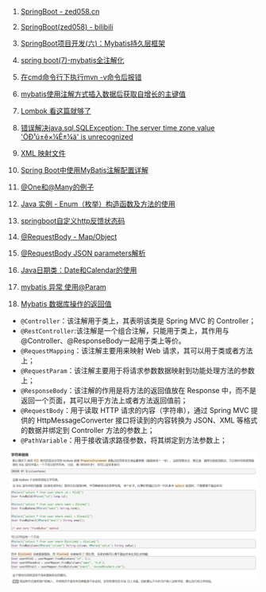 1. [SpringBoot - zed058.cn](https://zed058.cn/code/dev/springboot-00%E8%AF%BE%E5%89%8D%E5%87%86%E5%A4%87.html)
2. [SpringBoot(zed058) - bilibili](https://www.bilibili.com/video/av39775932?zw)
3. [SpringBoot项目开发(六)：Mybatis持久层框架](https://blog.csdn.net/zhuyu19911016520/article/details/81190948)
4. [spring boot(7)-mybatis全注解化](https://blog.csdn.net/wangb_java/article/details/72974473)
5. [在cmd命令行下执行mvn -v命令后报错](https://www.jianshu.com/p/926b1c34e7a5)
6. [mybatis使用注解方式插入数据后获取自增长的主键值](https://blog.csdn.net/Agly_Clarlie/article/details/78195677)
7. [Lombok 看这篇就够了](https://zhuanlan.zhihu.com/p/32779910)
8. [错误解决java.sql.SQLException: The server time zone value 'ÖÐ¹ú±ê×¼Ê±¼ä' is unrecognized](https://blog.csdn.net/qq_39098813/article/details/81138648)
9. [XML 映射文件](https://mybatis.org/mybatis-3/zh/sqlmap-xml.html)
10. [Spring Boot中使用MyBatis注解配置详解](http://blog.didispace.com/mybatisinfo/)
11. [@One和@Many的例子](https://blog.csdn.net/wfq784967698/article/details/78786001)

12. [Java 实例 - Enum（枚举）构造函数及方法的使用](https://www.runoob.com/java/method-enum1.html)
13. [springboot自定义http反馈状态码](https://www.cnblogs.com/fnlingnzb-learner/p/10685651.html)
14. [@RequestBody - Map/Object](https://www.jianshu.com/p/4981911d5e15)
15. [@RequestBody JSON parameters解析](https://www.runoob.com/w3cnote/fastjson-intro.html)
16. [Java日期类：Date和Calendar的使用](https://www.cnblogs.com/buwuliao/p/9810338.html)
17. [mybatis 异常 使用@Param](https://blog.csdn.net/jeffleo/article/details/55803548)
18. [Mybatis 数据库操作的返回值](https://blog.csdn.net/gaojinshan/article/details/24308313)

- `@Controller`：该注解用于类上，其表明该类是 Spring MVC 的 Controller；
- `@RestController`:该注解是一个组合注解，只能用于类上，其作用与 @Controller、@ResponseBody一起用于类上等价。
- `@RequestMapping`：该注解主要用来映射 Web 请求，其可以用于类或者方法上；
- `@RequestParam`：该注解主要用于将请求参数数据映射到功能处理方法的参数上；
- `@ResponseBody`：该注解的作用是将方法的返回值放在 Response 中，而不是返回一个页面，其可以用于方法上或者方法返回值前；
- `@RequestBody`：用于读取 HTTP 请求的内容（字符串），通过 Spring MVC 提供的 HttpMessageConverter 接口将读到的内容转换为 JSON、XML 等格式的数据并绑定到 Controller 方法的参数上；
- `@PathVariable`：用于接收请求路径参数，将其绑定到方法参数上；

![](../_images/image-20200716113734430.png)

